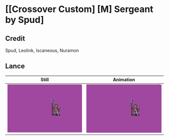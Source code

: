 # [\[Crossover Custom\] \[M\] Sergeant by Spud]

## Credit

Spud, Leolink, Iscaneous, Nuramon
	
## Lance

| Still | Animation |
| :---: | :-------: |
| ![Lance still](./Lance_000.png) | ![Lance animation](./Lance.gif) |
